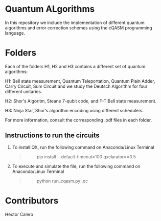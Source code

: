 # Quantum ALgorithms
In this repository we include the implementation of different quantum algorithms and error correction schemes using the cQASM programming language.

# Folders
Each of the folders H1, H2 and H3 contains a different set of quantum algorithms:

H1: Bell state measurement, Quantum Teleportation, Quantum Plain Adder, Carry Circuit, Sum Circuit and we study the Deutsch Algorithm for four different unitaries. 

H2: Shor's Algoritm, Steane 7-qubit code, and F-T Bell state measurement. 

H3: Ninja Star, Shor's algorithm encoding using different schedulers.

For more information, consult the corresponding .pdf files in each folder.

## Instructions to run the circuits

1. To install QX, run the following command on Anaconda/Linux Terminal
                                                                       
	>> pip install --default-timeout=100 qxelarator==0.5                                                                       

2. To execute and simulate the file, run the following command on Anaconda/Linux Terminal
                                                                       
	>> python run_cqasm.py <filename>.qc

# Contributors
Héctor Calero
